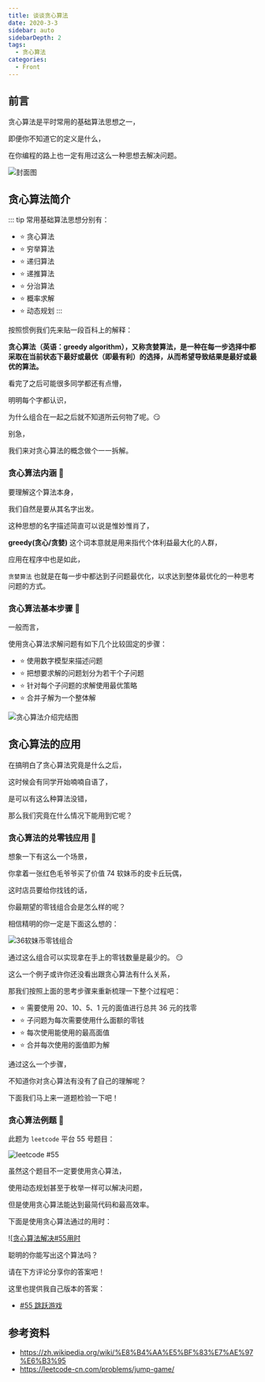```yaml
---
title: 谈谈贪心算法
date: 2020-3-3
sidebar: auto
sidebarDepth: 2
tags: 
  - 贪心算法
categories:
  - Front
---
```


## 前言

贪心算法是平时常用的基础算法思想之一，

即便你不知道它的定义是什么，

在你编程的路上也一定有用过这么一种思想去解决问题。

<!-- more -->
![封面图](https://blog-img-1252360401.cos.ap-guangzhou.myqcloud.com/20200303-2.jpg)

## 贪心算法简介 

::: tip
常用基础算法思想分别有：
- :star: 贪心算法
- :star: 穷举算法
- :star: 递归算法
- :star: 递推算法
- :star: 分治算法
- :star: 概率求解
- :star: 动态规划
:::

按照惯例我们先来贴一段百科上的解释：

**贪心算法（英语：greedy algorithm），又称贪婪算法，是一种在每一步选择中都采取在当前状态下最好或最优（即最有利）的选择，从而希望导致结果是最好或最优的算法。**

看完了之后可能很多同学都还有点懵，

明明每个字都认识，

为什么组合在一起之后就不知道所云何物了呢。:smirk:

别急，

我们来对贪心算法的概念做个一一拆解。

### 贪心算法内涵 :flags:

要理解这个算法本身，

我们自然是要从其名字出发。

这种思想的名字描述简直可以说是惟妙惟肖了，

**greedy(贪心/贪婪)** 这个词本意就是用来指代个体利益最大化的人群，

应用在程序中也是如此，

`贪婪算法` 也就是在每一步中都达到子问题最优化，以求达到整体最优化的一种思考问题的方式。

### 贪心算法基本步骤 :flags:

一般而言，

使用贪心算法求解问题有如下几个比较固定的步骤：

- :star: 使用数字模型来描述问题
- :star: 把想要求解的问题划分为若干个子问题
- :star: 针对每个子问题的求解使用最优策略
- :star: 合并子解为一个整体解

![贪心算法介绍完结图](https://blog-img-1252360401.cos.ap-guangzhou.myqcloud.com/20200303-4.jpg)

## 贪心算法的应用

在搞明白了贪心算法究竟是什么之后，

这时候会有同学开始喃喃自语了，

是可以有这么种算法没错，

那么我们究竟在什么情况下能用到它呢？

### 贪心算法的兑零钱应用 :flags:

想象一下有这么一个场景，

你拿着一张红色毛爷爷买了价值 74 软妹币的皮卡丘玩偶，

这时店员要给你找钱的话，

你最期望的零钱组合会是怎么样的呢？

相信精明的你一定是下面这么想的：

![36软妹币零钱组合](https://blog-img-1252360401.cos.ap-guangzhou.myqcloud.com/20200303-3.png)

通过这么组合可以实现拿在手上的零钱数量是最少的。 :smirk:

这么一个例子或许你还没看出跟贪心算法有什么关系，

那我们按照上面的思考步骤来重新梳理一下整个过程吧：

- :star: 需要使用 20、10、5、1 元的面值进行总共 36 元的找零
- :star: 子问题为每次需要使用什么面额的零钱
- :star: 每次使用能使用的最高面值
- :star: 合并每次使用的面值即为解

通过这么一个步骤，

不知道你对贪心算法有没有了自己的理解呢？

下面我们马上来一道题检验一下吧！

### 贪心算法例题 :flags:

此题为 `leetcode` 平台 55 号题目：

![leetcode #55](https://blog-img-1252360401.cos.ap-guangzhou.myqcloud.com/20200303-5.png)

虽然这个题目不一定要使用贪心算法，

使用动态规划甚至于枚举一样可以解决问题，

但是使用贪心算法能达到最简代码和最高效率。

下面是使用贪心算法通过的用时：

![[贪心算法解决#55用时](https://blog-img-1252360401.cos.ap-guangzhou.myqcloud.com/20200303-1.png)

聪明的你能写出这个算法吗？

请在下方评论分享你的答案吧！

这里也提供我自己版本的答案：

- [#55 跳跃游戏](https://linsicong.com/DailyTest/2020-03-03-44.html)

## 参考资料

- https://zh.wikipedia.org/wiki/%E8%B4%AA%E5%BF%83%E7%AE%97%E6%B3%95
- https://leetcode-cn.com/problems/jump-game/

